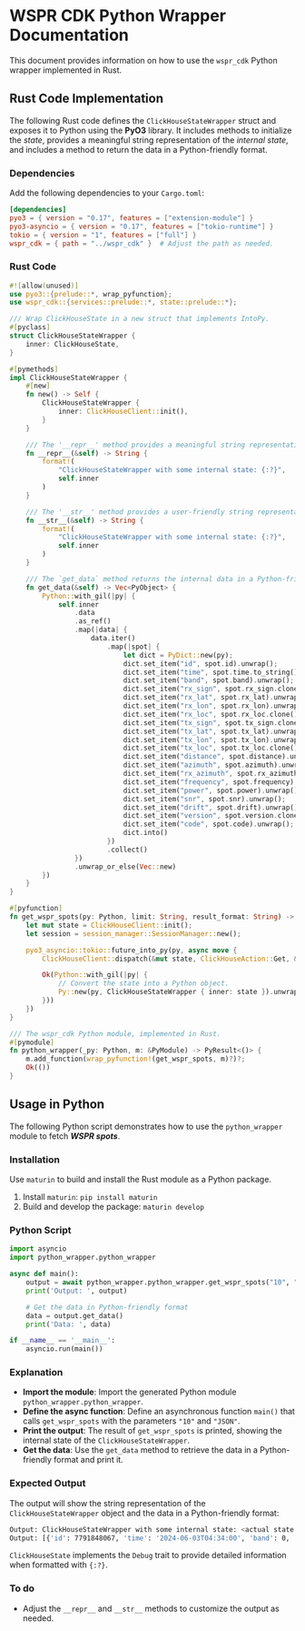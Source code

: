 # WSPR CDK Python Wrapper Documentation

This document provides information on how to use the `wspr_cdk` Python wrapper implemented in Rust.

## Rust Code Implementation

The following Rust code defines the `ClickHouseStateWrapper` struct and exposes it to Python using the **PyO3** library. It includes methods to initialize the _state_, provides a meaningful string representation of the _internal state_, and includes a method to return the data in a Python-friendly format.

### Dependencies

Add the following dependencies to your `Cargo.toml`:

```toml
[dependencies]
pyo3 = { version = "0.17", features = ["extension-module"] }
pyo3-asyncio = { version = "0.17", features = ["tokio-runtime"] }
tokio = { version = "1", features = ["full"] }
wspr_cdk = { path = "../wspr_cdk" }  # Adjust the path as needed.
```

### Rust Code

```rust
#![allow(unused)]
use pyo3::{prelude::*, wrap_pyfunction};
use wspr_cdk::{services::prelude::*, state::prelude::*};

/// Wrap ClickHouseState in a new struct that implements IntoPy.
#[pyclass]
struct ClickHouseStateWrapper {
    inner: ClickHouseState,
}

#[pymethods]
impl ClickHouseStateWrapper {
    #[new]
    fn new() -> Self {
        ClickHouseStateWrapper {
            inner: ClickHouseClient::init(),
        }
    }

    /// The '__repr__' method provides a meaningful string representation for the ClickHouseState Python object.
    fn __repr__(&self) -> String {
        format!(
            "ClickHouseStateWrapper with some internal state: {:?}",
            self.inner
        )
    }

    /// The '__str__' method provides a user-friendly string representation for the ClickHouseState Python object.
    fn __str__(&self) -> String {
        format!(
            "ClickHouseStateWrapper with some internal state: {:?}",
            self.inner
        )
    }

    /// The `get_data` method returns the internal data in a Python-friendly format.
    fn get_data(&self) -> Vec<PyObject> {
        Python::with_gil(|py| {
            self.inner
                .data
                .as_ref()
                .map(|data| {
                    data.iter()
                        .map(|spot| {
                            let dict = PyDict::new(py);
                            dict.set_item("id", spot.id).unwrap();
                            dict.set_item("time", spot.time.to_string()).unwrap();
                            dict.set_item("band", spot.band).unwrap();
                            dict.set_item("rx_sign", spot.rx_sign.clone()).unwrap();
                            dict.set_item("rx_lat", spot.rx_lat).unwrap();
                            dict.set_item("rx_lon", spot.rx_lon).unwrap();
                            dict.set_item("rx_loc", spot.rx_loc.clone()).unwrap();
                            dict.set_item("tx_sign", spot.tx_sign.clone()).unwrap();
                            dict.set_item("tx_lat", spot.tx_lat).unwrap();
                            dict.set_item("tx_lon", spot.tx_lon).unwrap();
                            dict.set_item("tx_loc", spot.tx_loc.clone()).unwrap();
                            dict.set_item("distance", spot.distance).unwrap();
                            dict.set_item("azimuth", spot.azimuth).unwrap();
                            dict.set_item("rx_azimuth", spot.rx_azimuth).unwrap();
                            dict.set_item("frequency", spot.frequency).unwrap();
                            dict.set_item("power", spot.power).unwrap();
                            dict.set_item("snr", spot.snr).unwrap();
                            dict.set_item("drift", spot.drift).unwrap();
                            dict.set_item("version", spot.version.clone()).unwrap();
                            dict.set_item("code", spot.code).unwrap();
                            dict.into()
                        })
                        .collect()
                })
                .unwrap_or_else(Vec::new)
        })
    }
}

#[pyfunction]
fn get_wspr_spots(py: Python, limit: String, result_format: String) -> PyResult<&PyAny> {
    let mut state = ClickHouseClient::init();
    let session = session_manager::SessionManager::new();

    pyo3_asyncio::tokio::future_into_py(py, async move {
        ClickHouseClient::dispatch(&mut state, ClickHouseAction::Get, &limit, &result_format).await;

        Ok(Python::with_gil(|py| {
            // Convert the state into a Python object.
            Py::new(py, ClickHouseStateWrapper { inner: state }).unwrap()
        }))
    })
}

/// The wspr_cdk Python module, implemented in Rust.
#[pymodule]
fn python_wrapper(_py: Python, m: &PyModule) -> PyResult<()> {
    m.add_function(wrap_pyfunction!(get_wspr_spots, m)?)?;
    Ok(())
}
```

## Usage in Python

The following Python script demonstrates how to use the `python_wrapper` module to fetch **_WSPR spots_**.

### Installation

Use `maturin` to build and install the Rust module as a Python package.

1.  Install `maturin`: `pip install maturin`
2.  Build and develop the package: `maturin develop`

### Python Script

```python
import asyncio
import python_wrapper.python_wrapper

async def main():
    output = await python_wrapper.python_wrapper.get_wspr_spots("10", "JSON")
    print('Output: ', output)

    # Get the data in Python-friendly format
    data = output.get_data()
    print('Data: ', data)

if __name__ == '__main__':
    asyncio.run(main())
```

### Explanation

- **Import the module**: Import the generated Python module `python_wrapper.python_wrapper`.
- **Define the async function**: Define an asynchronous function `main()` that calls `get_wspr_spots` with the parameters `"10"` and `"JSON"`.
- **Print the output**: The result of `get_wspr_spots` is printed, showing the internal state of the `ClickHouseStateWrapper`.
- **Get the data**: Use the `get_data` method to retrieve the data in a Python-friendly format and print it.

### Expected Output

The output will show the string representation of the `ClickHouseStateWrapper` object and the data in a Python-friendly format:

```sh
Output: ClickHouseStateWrapper with some internal state: <actual state details>
Output: [{'id': 7791848067, 'time': '2024-06-03T04:34:00', 'band': 0, ...}, ...]
```

`ClickHouseState` implements the `Debug` trait to provide detailed information when formatted with `{:?}`.

### To do

- Adjust the `__repr__` and `__str__` methods to customize the output as needed.
